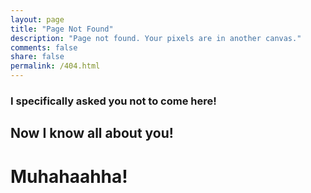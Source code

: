 ```yaml
---
layout: page
title: "Page Not Found"
description: "Page not found. Your pixels are in another canvas."
comments: false
share: false
permalink: /404.html
---  
```


### I specifically asked you not to come here!

## Now I know all about you!

# Muhahaahha!

<script type="text/javascript">
  var GOOG_FIXURL_LANG = 'en';
  var GOOG_FIXURL_SITE = '{{ site.url }}'
</script>
<script type="text/javascript"
  src="//linkhelp.clients.google.com/tbproxy/lh/wm/fixurl.js">
</script>